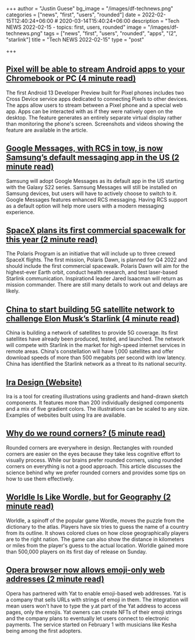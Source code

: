 +++
author = "Justin Guese"
bg_image = "/images/df-technews.png"
categories = ["news", "first", "users", "rounded"]
date = 2022-02-15T12:40:24+06:00 # 2020-03-14T15:40:24+06:00
description = "Tech NEWS 2022-02-15 - topics: first, users, rounded"
image = "/images/df-technews.png"
tags = ["news", "first", "users", "rounded", "apps", "(2", "starlink"]
title = "Tech NEWS 2022-02-15"
type = "post"

+++

## [Pixel will be able to stream Android apps to your Chromebook or PC (4 minute read)](https://9to5google.com/2022/02/14/exclusive-pixel-stream-android-apps-chromebook-pc-video/)

The first Android 13 Developer Preview built for Pixel phones includes two Cross Device service apps dedicated to connecting Pixels to other devices. The apps allow users to stream between a Pixel phone and a special web app. Apps can be interacted with as if they were natively open on the desktop. The feature generates an entirely separate virtual display rather than monitoring the phone's screen. Screenshots and videos showing the feature are available in the article.

## [Google Messages, with RCS in tow, is now Samsung’s default messaging app in the US (2 minute read)](https://9to5google.com/2022/02/14/google-messages-samsung-galaxy-s22-us/)

Samsung will adopt Google Messages as its default app in the US starting with the Galaxy S22 series. Samsung Messages will still be installed on Samsung devices, but users will have to actively choose to switch to it. Google Messages features enhanced RCS messaging. Having RCS support as a default option will help more users with a modern messaging experience.

## [SpaceX plans its first commercial spacewalk for this year (2 minute read)](https://www.engadget.com/spacex-all-civilian-spacewalk-starship-flight-165202465.html)

The Polaris Program is an initiative that will include up to three crewed SpaceX flights. The first mission, Polaris Dawn, is planned for Q4 2022 and should include the first commercial spacewalk. Polaris Dawn will aim for the highest-ever Earth orbit, conduct health research, and test laser-based Starlink communication. Inspiration4 leader Jared Isaacman will return as mission commander. There are still many details to work out and delays are likely.

## [China to start building 5G satellite network to challenge Elon Musk’s Starlink (4 minute read)](https://www.scmp.com/news/china/science/article/3164140/china-start-building-5g-satellite-network-challenge-elon-musks)

China is building a network of satellites to provide 5G coverage. Its first satellites have already been produced, tested, and launched. The network will compete with Starlink in the market for high-speed internet services in remote areas. China's constellation will have 1,000 satellites and offer download speeds of more than 500 megabits per second with low latency. China has identified the Starlink network as a threat to its national security.

## [Ira Design (Website)](https://iradesign.io/)

Ira is a tool for creating illustrations using gradients and hand-drawn sketch components. It features more than 200 individually designed components and a mix of five gradient colors. The illustrations can be scaled to any size. Examples of websites built using Ira are available.

## [Why do we round corners? (5 minute read)](https://uxdesign.cc/why-do-we-round-corners-5145a90da6ed)

Rounded corners are everywhere in design. Rectangles with rounded corners are easier on the eyes because they take less cognitive effort to visually process. While our brains prefer rounded corners, using rounded corners on everything is not a good approach. This article discusses the science behind why we prefer rounded corners and provides some tips on how to use them effectively.

## [Worldle Is Like Wordle, but for Geography (2 minute read)](https://www.cnet.com/news/worldle-is-like-wordle-but-for-geography/)

Worldle, a spinoff of the popular game Wordle, moves the puzzle from the dictionary to the atlas. Players have six tries to guess the name of a country from its outline. It shows colored clues on how close geographically players are to the right nation. The game can also show the distance in kilometers or miles from the player's guess to the actual location. Worldle gained more than 500,000 players on its first day of release on Sunday.

## [Opera browser now allows emoji-only web addresses (2 minute read)](https://www.theverge.com/2022/2/14/22932918/opera-browser-emoji-only-web-addresses-urls-yat)

Opera has partnered with Yat to enable emoji-based web addresses. Yat is a company that sells URLs with strings of emoji in them. The integration will mean users won't have to type the y.at part of the Yat address to access pages, only the emojis. Yat owners can create NFTs of their emoji strings and the company plans to eventually let users connect to electronic payments. The service started on February 1 with musicians like Kesha being among the first adopters.

